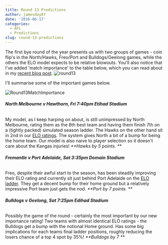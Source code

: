 ```yaml
---
title: Round 13 Predictions
author: jamesday87
date: '2016-06-17'
categories:
  - AFL
  - Predictions
slug: round-13-predictions
---
```


The first bye round of the year presents us with two groups of games - coin flip's in the North/Hawks, Freo/Port and Bulldogs/Geelong games, while the others the ELO model expects to be relative blowouts. You'll also notice that I've added 'match importance' to the table below, which you can read about in my [recent blog post](http://plussixoneblog.com/2016/06/16/beyond-the-8-point-game-estimating-match-importance-in-the-afl/).
![round13](http://plussixoneblog.com/img/2016/06/round13.gif)

I'll summarise some of the important games below.

![Round13MatchImportance](http://plussixoneblog.com/img/2016/06/Round13MatchImportance.gif)

###### **North Melbourne v Hawthorn, Fri 7:40pm Etihad Stadium**

My model, as I keep harping on about, is still unimpressed by North Melbourne, rating them as the 8th best team and having them finish 7th on a (tightly packed) simulated season ladder. The Hawks on the other hand sit in 2nd in our [ELO ratings](http://plussixoneblog.com/2016/06/14/round-12-results/). The system gives North a bit of a bump for being the home team. Our model is also naive to player selection so it doesn't care about the Kangas injuries! _**Hawks by 5 points. **_

###### **Fremantle v Port Adelaide, Sat 3:35pm Domain Stadium**

Freo, despite their awful start to the season, has been steadily improving their ELO rating and currently sit just behind Port Adelaide on the [ELO ladder](http://plussixoneblog.com/2016/06/14/round-12-results/). They get a decent bump for their home ground but a relatively impressive Port team just gets the nod. _**Port by 7 points. **_

###### **Bulldogs v Geelong, Sat 7:25pm Edihad Stadium**

Possibly the game of the round - certainly the most important by our new importance rating! Two teams with almost identical ELO ratings - the Bulldogs get a bump with the notional Home ground. Has some big implications for each teams final ladder positions, roughly reducing the losers chance of a top 4 spot by 35%! _**Bulldogs by 7 **_
